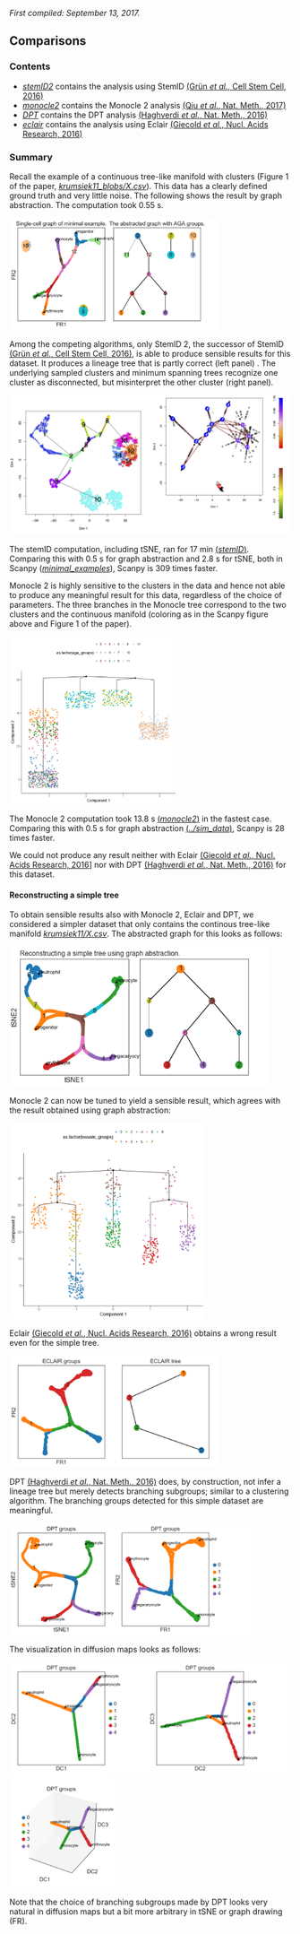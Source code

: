 *First compiled: September 13, 2017.*

## Comparisons

### Contents

* [*stemID2*](stemID) contains the analysis using StemID [(Grün *et al.*, Cell Stem Cell,
  2016)](https://doi.org/10.1016/j.stem.2016.05.010)
* [*monocle2*](monocle2.ipynb) contains the Monocle 2 analysis [(Qiu *et al.*,
  Nat. Meth., 2017)](https://doi.org/10.1038/nmeth.4402)
* [*DPT*](dpt.ipynb) contains the DPT analysis [(Haghverdi *et al.*, Nat. Meth.,
  2016)](https://doi.org/10.1038/nmeth.3971)
* [*eclair*](eclair) contains the analysis using Eclair [(Giecold *et al.*, Nucl. Acids
  Research, 2016)](https://doi.org/10.1093/nar/gkw452)

### Summary

Recall the example of a continuous tree-like manifold with clusters (Figure 1 of the paper, [*krumsiek11_blobs/X.csv*](data/krumsiek11_blobs/X.csv)). This data has a clearly defined ground truth and very little noise. The following shows the result by graph abstraction. The computation took 0.55 s.

<img src="../figures/aga.png" height="200">

Among the competing algorithms, only StemID 2, the successor of StemID [(Grün *et al.*, Cell Stem Cell, 2016)](https://doi.org/10.1016/j.stem.2016.05.010), is able to produce sensible results for this dataset. It produces a lineage tree that is partly correct (left panel) . The underlying sampled clusters and minimum spanning trees recognize one cluster as disconnected, but misinterpret the other cluster (right panel).

<img src="./stemID/Rplots_X_krumsiek11_blobs_shifted_1.png" height="250"><img src="./stemID/Rplots_X_krumsiek11_blobs_shifted_2.png" height="250">

The stemID computation, including tSNE, ran for 17 min [(*stemID*)](stemID). Comparing this with 0.5 s for graph abstraction and 2.8 s for tSNE, both in Scanpy ([*minimal_examples*](../minimal_examples.ipynb)), Scanpy is 309 times faster.

Monocle 2 is highly sensitive to the clusters in the data and hence not able to produce any meaningful result for this data, regardless of the choice of parameters. The three branches in the Monocle tree correspond to the two clusters and the continuous manifold (coloring as in the Scanpy figure above and Figure 1 of the paper).

<img src="./figures/monocle2_with_blobs.png" height="300">

The Monocle 2 computation took 13.8 s [(*monocle2*)](monocle2.ipynb) in the fastest case. Comparing this with 0.5 s for graph abstraction [(*../sim_data*)](../sim_data.ipynb), Scanpy is 28 times faster.

We could not produce any result neither with Eclair [(Giecold *et al.*,
  Nucl. Acids Research, 2016](https://doi.org/10.1093/nar/gkw452)] nor with DPT
  [(Haghverdi *et al.*, Nat. Meth., 2016)](https://doi.org/10.1038/nmeth.3971)
  for this dataset.

#### Reconstructing a simple tree

To obtain sensible results also with Monocle 2, Eclair and DPT, we considered a simpler dataset that only contains the continous tree-like manifold [*krumsiek11/X.csv*](data/krumsiek11/X.csv). The abstracted graph for this looks as follows:

<img src="../figures/aga_simple_tree.png" height="250">

Monocle 2 can now be tuned to yield a sensible result, which agrees with the result obtained using graph abstraction:

<img src="./figures/monocle2_without_blobs.png" height="350">

Eclair [(Giecold *et al.*, Nucl. Acids Research, 2016)](https://doi.org/10.1093/nar/gkw452) obtains a wrong result even for the simple tree.

<img src="./eclair/figures/draw_graph_fr_eclair_clusters.png" height="200"><img src="./eclair/figures/aga_graph_eclair_tree.png" height="200">

DPT [(Haghverdi *et al.*, Nat. Meth., 2016)](https://doi.org/10.1038/nmeth.3971) does, by construction, not infer a lineage tree but merely detects branching subgroups; similar to a clustering algorithm. The branching groups detected for this simple dataset are meaningful.

<img src="./figures/tsne.png" height="200"><img src="./figures/draw_graph_fr.png" height="200">

The visualization in diffusion maps looks as follows:

<img src="./figures/diffmap_components12.png" height="200"><img src="./figures/diffmap_components23.png" height="200"><img src="./figures/diffmap_components123.png" height="200">

Note that the choice of branching subgroups made by DPT looks very natural in diffusion maps but a bit more arbitrary in tSNE or graph drawing (FR).
